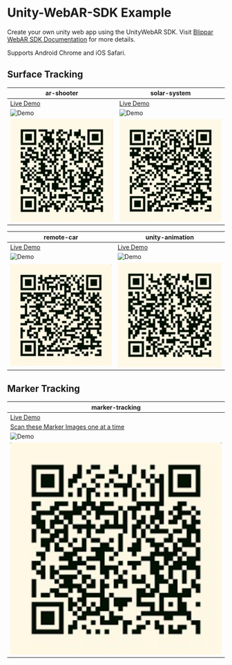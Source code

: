 # Unity-WebAR-SDK Example

Create your own unity web app using the UnityWebAR SDK. Visit [Blippar WebAR SDK Documentation](https://support.blippar.com/hc/en-us/categories/4407844755347-Blippar-WebAR-SDK-Documentation-) for more details.

Supports Android Chrome and iOS Safari.

## Surface Tracking

| ar-shooter  | solar-system | 
| ------------- | ------------- |
| [Live Demo][ar_shooter-demo-url]  | [Live Demo][solar_system-demo-url]  | 
|![Demo][ar_shooter-demo-gif]  | ![Demo][solar_system-demo-gif]  | 
|![QR Code][ar_shooter-demo-qrcode]  | ![QR Code][solar_system-demo-qrcode]  | 

[ar_shooter-demo-url]: https://webar-sdk.blippar.com/unity-webarsdk-example/v1.3.0-beta/surface-tracking/ar-shooter/index.html "Live Demo"
[ar_shooter-demo-gif]: https://github.com/blippar/unity-webarsdk-example/blob/main/Assets/videos/AR-Shooter.gif "AR-Shooter"
[ar_shooter-demo-qrcode]: https://github.com/blippar/unity-webarsdk-example/blob/main/Assets/images/ar-shooter.png "QR Code"

[solar_system-demo-url]: https://webar-sdk.blippar.com/unity-webarsdk-example/v1.3.0-beta/surface-tracking/solar-system/index.html "Live Demo"
[solar_system-demo-gif]: https://github.com/blippar/unity-webarsdk-example/blob/main/Assets/videos/SolarSystem.gif "solar system"
[solar_system-demo-qrcode]: https://github.com/blippar/unity-webarsdk-example/blob/main/Assets/images/solar-system.png "QR Code"

| remote-car  | unity-animation |
| ------------- |------------- |
| [Live Demo][remote-car-demo-url]  |[Live Demo][ar_animation-demo-url]  |
|![Demo][remote-car-demo-gif]  | ![Demo][ar_animation-demo-gif]  |
|![QR Code][remote-car-demo-qrcode]  | ![QR Code][ar_animation-demo-qrcode]  |

[remote-car-demo-url]: https://webar-sdk.blippar.com/unity-webarsdk-example/v1.3.0-beta/surface-tracking/racing-car/index.html "Live Demo"
[remote-car-demo-gif]: https://github.com/blippar/unity-webarsdk-example/blob/main/Assets/videos/RemoteCar.gif "Remote Car"
[remote-car-demo-qrcode]: https://github.com/blippar/unity-webarsdk-example/blob/main/Assets/images/RemoteCar.png "QR Code"

[ar_animation-demo-url]: https://webar-sdk.blippar.com/unity-webarsdk-example/v1.3.0-beta/surface-tracking/ar-animation/index.html "Live Demo"
[ar_animation-demo-gif]: https://github.com/blippar/unity-webarsdk-example/blob/main/Assets/videos/ARAnimation.gif "ar animation"
[ar_animation-demo-qrcode]: https://github.com/blippar/unity-webarsdk-example/blob/main/Assets/images/ar-animation.png "QR Code"

## Marker Tracking

| marker-tracking  |
| ------------- |
| [Live Demo][marker-tracking-demo-url] |
| [Scan these Marker Images one at a time][bjs-marker-tracking-scan-images]  |
|![Demo][marker-tracking-demo-gif]  |
|![QR Code][marker-tracking-qrcode]  |

[marker-tracking-demo-url]: https://webar-sdk.blippar.com/unity-webarsdk-example/v1.3.0-beta/marker-tracking/blippar-marker/index.html "Live Demo"
[marker-tracking-demo-gif]: https://github.com/blippar/unity-webarsdk-example/blob/main/Assets/videos/marker-tracking.gif "Marker Tracking"
[marker-tracking-qrcode]: https://github.com/blippar/unity-webarsdk-example/blob/main/Assets/images/marker-tracking.png "QR Code"

[bjs-marker-tracking-scan-images]: https://github.com/blippar/webar-sdk-example/raw/main/aframe/marker-tracking/markers/
